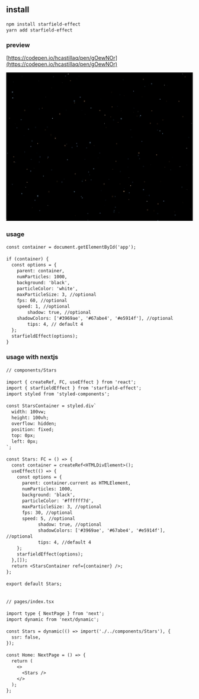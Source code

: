 ## install

```
npm install starfield-effect
yarn add starfield-effect

```

### preview

[https://codepen.io/hcastillaq/pen/gOewNOr](https://codepen.io/hcastillaq/pen/gOewNOr)

<img src="https://raw.githubusercontent.com/hcastillaq/starfield/master/images/starfield.png" width="600" height="400" />

<br />

### usage

```
const container = document.getElementById('app');

if (container) {
  const options = {
    parent: container,
    numParticles: 1000,
    background: 'black',
    particleColor: 'white',
    maxParticleSize: 3, //optional
    fps: 60, //optional
    speed: 1, //optional
		shadow: true, //optional
    shadowColors: ['#3969ae', '#67abe4', '#e5914f'], //optional
		tips: 4, // default 4
  };
  starfieldEffect(options);
}

```

### usage with nextjs

```
// components/Stars

import { createRef, FC, useEffect } from 'react';
import { starfieldEffect } from 'starfield-effect';
import styled from 'styled-components';

const StarsContainer = styled.div`
  width: 100vw;
  height: 100vh;
  overflow: hidden;
  position: fixed;
  top: 0px;
  left: 0px;
`;

const Stars: FC = () => {
  const container = createRef<HTMLDivElement>();
  useEffect(() => {
    const options = {
      parent: container.current as HTMLElement,
      numParticles: 1000,
      background: 'black',
      particleColor: '#ffffff7d',
      maxParticleSize: 3, //optional
      fps: 30, //optional
      speed: 5, //optional
			shadow: true, //optional
			shadowColors: ['#3969ae', '#67abe4', '#e5914f'], //optional
			tips: 4, //default 4
    };
    starfieldEffect(options);
  },[]);
  return <StarsContainer ref={container} />;
};

export default Stars;


// pages/index.tsx

import type { NextPage } from 'next';
import dynamic from 'next/dynamic';

const Stars = dynamic(() => import('./../components/Stars'), {
  ssr: false,
});

const Home: NextPage = () => {
  return (
    <>
      <Stars />
    </>
  );
};


```
